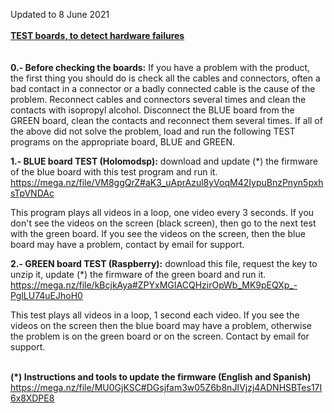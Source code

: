 Updated to 8 June 2021
<br><br>
<b><u>TEST boards, to detect hardware failures</u></b>
<br><br><br>
<b>0.- Before checking the boards:</b>  If you have a problem with the product, the first thing you should do is check all the cables and connectors, often a bad contact in a connector or a badly connected cable is the cause of the problem. Reconnect cables and connectors several times and clean the contacts with isopropyl alcohol. Disconnect the BLUE board from the GREEN board, clean the contacts and reconnect them several times. If all of the above did not solve the problem, load and run the following TEST programs on the appropriate board, BLUE and GREEN.

<b>1.- BLUE board TEST (Holomodsp):</b> download and update (*) the firmware of the blue board with this test program and run it.  https://mega.nz/file/VM8ggQrZ#aK3_uAprAzul8yVoqM42IypuBnzPnyn5pxhsTpVNDAc

This program plays all videos in a loop, one video every 3 seconds. If you don't see the videos on the screen (black screen), then go to the next test with the green board. If you see the videos on the screen, then the blue board may have a problem, contact by email for support.


<b>2.- GREEN board TEST (Raspberry):</b> download this file, request the key to unzip it, update (*) the firmware of the green board and run it.  https://mega.nz/file/kBcjkAya#ZPYxMGIACQHzirOpWb_MK9pEQXp_-PglLU74uEJhoH0

This test plays all videos in a loop, 1 second each video. If you see the videos on the screen then the blue board may have a problem, otherwise the problem is on the green board or on the screen. Contact by email for support.
<br><br>


<b>(*) Instructions and tools to update the firmware (English and Spanish)</b>
https://mega.nz/file/MU0GjKSC#DGsjfam3w05Z6b8nJIVjzj4ADNHSBTes17I6x8XDPE8
<br><br>

